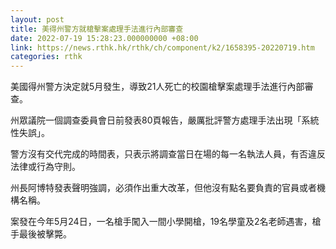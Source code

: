 ```yaml
---
layout: post
title: 美得州警方就槍擊案處理手法進行內部審查
date: 2022-07-19 15:28:23.000000000 +08:00
link: https://news.rthk.hk/rthk/ch/component/k2/1658395-20220719.htm
categories: rthk
---
```


美國得州警方決定就5月發生，導致21人死亡的校園槍擊案處理手法進行內部審查。

州眾議院一個調查委員會日前發表80頁報告，嚴厲批評警方處理手法出現「系統性失誤」。

警方沒有交代完成的時間表，只表示將調查當日在場的每一名執法人員，有否違反法律或行為守則。

州長阿博特發表聲明強調，必須作出重大改革，但他沒有點名要負責的官員或者機構名稱。

案發在今年5月24日，一名槍手闖入一間小學開槍，19名學童及2名老師遇害，槍手最後被擊斃。
